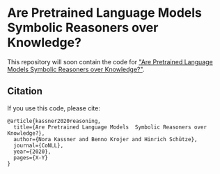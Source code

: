 # Are Pretrained Language Models  Symbolic Reasoners over Knowledge?
This repository will soon contain the code for ["Are Pretrained Language Models  Symbolic Reasoners over Knowledge?"](https://arxiv.org/abs/2006.10413).

## Citation
If you use this code, please cite:

    @article{kassner2020reasoning,
      title={Are Pretrained Language Models  Symbolic Reasoners over Knowledge?},
      author={Nora Kassner and Benno Krojer and Hinrich Schütze},
      journal={CoNLL},
      year={2020},
      pages={X-Y}
    }
